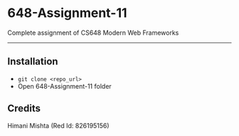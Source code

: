 # 648-Assignment-11
Complete assignment of CS648 Modern Web Frameworks

---

## Installation
* ```git clone <repo_url>```
* Open 648-Assignment-11 folder

## Credits
Himani Mishta (Red Id: 826195156)